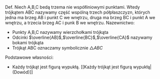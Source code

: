 Def. Niech A,B,C bedą trzema nie współliniowymi punktami. Wtedy trójkątem ABC nazywamy część wspólną trzech półpłaszczyzn, których jedna ma brzeg AB i punkt C we wnętrzu, druga ma brzeg BC i punkt A we wnętrzu, a trzecia brzeg AC i punk B we wnętrzu.
Nazewnictwo: 
- Punkty A,B,C nazywamy wierzchołkami trójkąta
- Odcinki $\overline{AB}$,$\overline{BC}$,$\overline{CA}$ nazywamy bokami trójkąta
- Trójkąt ABC oznaczamy symbolicznie $\triangle ABC$

Podstawowe własności:
- Każdy trójkąt jest figurą wypukłą. [[Każdy trójkąt jest figurą wypukłą|(Dowód)]]